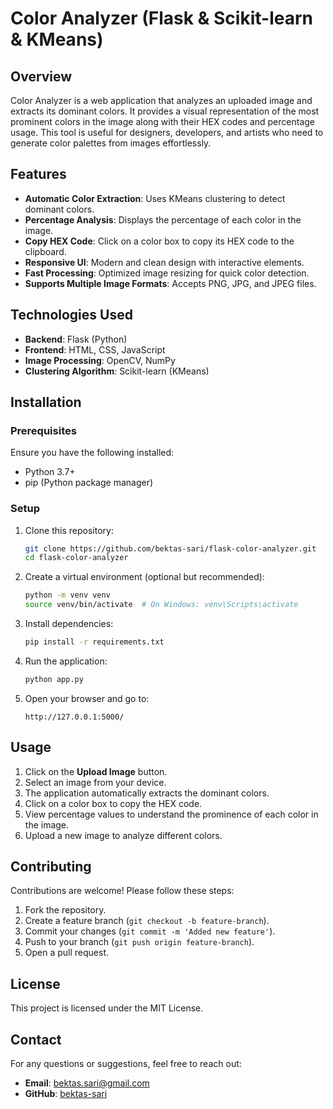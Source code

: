 # Color Analyzer (Flask & Scikit-learn & KMeans) 

## Overview
Color Analyzer is a web application that analyzes an uploaded image and extracts its dominant colors. 
It provides a visual representation of the most prominent colors in the image along with their HEX codes and percentage usage. This tool is useful for designers, developers, and artists who need to generate color palettes from images effortlessly.

## Features
- **Automatic Color Extraction**: Uses KMeans clustering to detect dominant colors.
- **Percentage Analysis**: Displays the percentage of each color in the image.
- **Copy HEX Code**: Click on a color box to copy its HEX code to the clipboard.
- **Responsive UI**: Modern and clean design with interactive elements.
- **Fast Processing**: Optimized image resizing for quick color detection.
- **Supports Multiple Image Formats**: Accepts PNG, JPG, and JPEG files.

## Technologies Used
- **Backend**: Flask (Python)
- **Frontend**: HTML, CSS, JavaScript
- **Image Processing**: OpenCV, NumPy
- **Clustering Algorithm**: Scikit-learn (KMeans)

## Installation
### Prerequisites
Ensure you have the following installed:
- Python 3.7+
- pip (Python package manager)

### Setup
1. Clone this repository:
   ```bash
   git clone https://github.com/bektas-sari/flask-color-analyzer.git
   cd flask-color-analyzer
   ```
2. Create a virtual environment (optional but recommended):
   ```bash
   python -m venv venv
   source venv/bin/activate  # On Windows: venv\Scripts\activate
   ```
3. Install dependencies:
   ```bash
   pip install -r requirements.txt
   ```
4. Run the application:
   ```bash
   python app.py
   ```
5. Open your browser and go to:
   ```
   http://127.0.0.1:5000/
   ```

## Usage
1. Click on the **Upload Image** button.
2. Select an image from your device.
3. The application automatically extracts the dominant colors.
4. Click on a color box to copy the HEX code.
5. View percentage values to understand the prominence of each color in the image.
6. Upload a new image to analyze different colors.

## Contributing
Contributions are welcome! Please follow these steps:
1. Fork the repository.
2. Create a feature branch (`git checkout -b feature-branch`).
3. Commit your changes (`git commit -m 'Added new feature'`).
4. Push to your branch (`git push origin feature-branch`).
5. Open a pull request.

## License
This project is licensed under the MIT License.

## Contact
For any questions or suggestions, feel free to reach out:
- **Email**: bektas.sari@gmail.com
- **GitHub**: [bektas-sari](https://github.com/bektas-sari)

